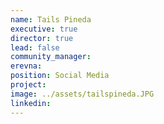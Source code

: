 ```yaml
---
name: Tails Pineda
executive: true
director: true
lead: false
community_manager:
erevna:   
position: Social Media
project:  
image: ../assets/tailspineda.JPG
linkedin:
---
```

